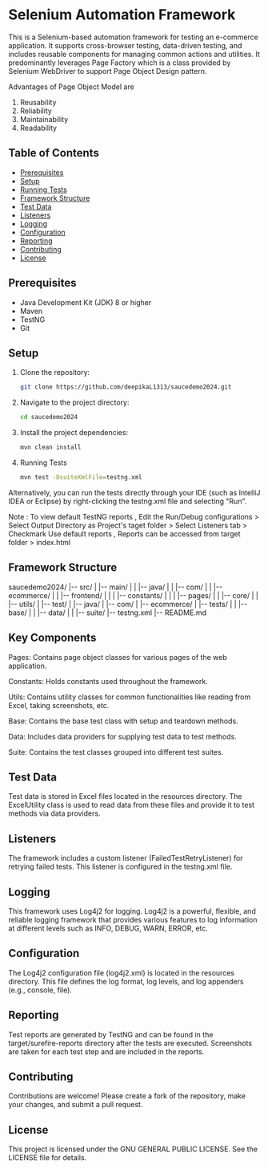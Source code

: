 # Selenium Automation Framework

This is a Selenium-based automation framework for testing an e-commerce application. It supports cross-browser testing, data-driven testing, and includes reusable components for managing common actions and utilities. It predominantly leverages Page Factory which is a class provided by Selenium WebDriver to support Page Object Design pattern.

Advantages of Page Object Model are
1. Reusability
2. Reliability
3. Maintainability
4. Readability

## Table of Contents
- [Prerequisites](#prerequisites)
- [Setup](#setup)
- [Running Tests](#running-tests)
- [Framework Structure](#framework-structure)
- [Test Data](#test-data)
- [Listeners](#listeners)
- [Logging](#logging)
- [Configuration](#configuration)
- [Reporting](#reporting)
- [Contributing](#contributing)
- [License](#license)

## Prerequisites
- Java Development Kit (JDK) 8 or higher
- Maven
- TestNG
- Git

## Setup
1. Clone the repository:
   ```bash
   git clone https://github.com/deepikaL1313/saucedemo2024.git
   
2. Navigate to the project directory:
   ```bash
   cd saucedemo2024

3. Install the project dependencies:
   ```bash
   mvn clean install
   
4. Running Tests
   ```bash
   mvn test -DsuiteXmlFile=testng.xml

Alternatively, you can run the tests directly through your IDE (such as IntelliJ IDEA or Eclipse) by right-clicking the testng.xml file and selecting "Run".

Note : To view default TestNG reports , Edit the Run/Debug configurations > Select Output Directory as Project's taget folder > Select Listeners tab > Checkmark Use default reports , Reports can be accessed from target folder > index.html

## Framework Structure

saucedemo2024/
|-- src/
|   |-- main/
|   |   |-- java/
|   |       |-- com/
|   |           |-- ecommerce/
|   |               |-- frontend/
|   |               |   |-- constants/
|   |               |   |-- pages/
|   |               |-- core/
|   |                   |-- utils/
|   |-- test/
|       |-- java/
|           |-- com/
|               |-- ecommerce/
|                   |-- tests/
|                   |   |-- base/
|                   |   |-- data/
|                   |   |-- suite/
|-- testng.xml
|-- README.md

## Key Components
Pages: Contains page object classes for various pages of the web application.

Constants: Holds constants used throughout the framework.

Utils: Contains utility classes for common functionalities like reading from Excel, taking screenshots, etc.

Base: Contains the base test class with setup and teardown methods.

Data: Includes data providers for supplying test data to test methods.

Suite: Contains the test classes grouped into different test suites.

## Test Data
Test data is stored in Excel files located in the resources directory. The ExcelUtility class is used to read data from these files and provide it to test methods via data providers.

## Listeners
The framework includes a custom listener (FailedTestRetryListener) for retrying failed tests. This listener is configured in the testng.xml file.

## Logging
This framework uses Log4j2 for logging. Log4j2 is a powerful, flexible, and reliable logging framework that provides various features to log information at different levels such as INFO, DEBUG, WARN, ERROR, etc.

## Configuration
The Log4j2 configuration file (log4j2.xml) is located in the resources directory. This file defines the log format, log levels, and log appenders (e.g., console, file).

## Reporting
Test reports are generated by TestNG and can be found in the target/surefire-reports directory after the tests are executed. Screenshots are taken for each test step and are included in the reports.

## Contributing
Contributions are welcome! Please create a fork of the repository, make your changes, and submit a pull request.

## License
This project is licensed under the GNU GENERAL PUBLIC LICENSE. See the LICENSE file for details.

   
